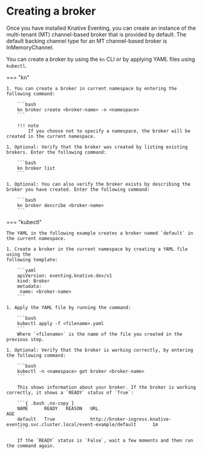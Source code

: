 # Creating a broker

Once you have installed Knative Eventing, you can create an instance of the multi-tenant (MT) channel-based broker that is provided by default. The default backing channel type for an MT channel-based broker is InMemoryChannel.

You can create a broker by using the `kn` CLI or by applying YAML files using `kubectl`.

=== "kn"

    1. You can create a broker in current namespace by entering the following command:

        ```bash
        kn broker create <broker-name> -n <namespace>
        ```

        !!! note
            If you choose not to specify a namespace, the broker will be created in the current namespace.

    1. Optional: Verify that the broker was created by listing existing brokers. Enter the following command:

        ```bash
        kn broker list
        ```

    1. Optional: You can also verify the broker exists by describing the broker you have created. Enter the following command:

        ```bash
        kn broker describe <broker-name>
        ```


=== "kubectl"

    The YAML in the following example creates a broker named `default` in the current namespace.

    1. Create a broker in the current namespace by creating a YAML file using the
    following template:

        ```yaml
        apiVersion: eventing.knative.dev/v1
        kind: Broker
        metadata:
         name: <broker-name>
        ```

    1. Apply the YAML file by running the command:

        ```bash
        kubectl apply -f <filename>.yaml
        ```
        Where `<filename>` is the name of the file you created in the previous step.

    1. Optional: Verify that the broker is working correctly, by entering the following command:

        ```bash
        kubectl -n <namespace> get broker <broker-name>
        ```

        This shows information about your broker. If the broker is working correctly, it shows a `READY` status of `True`:

        ```{ .bash .no-copy }
        NAME      READY   REASON   URL                                                                                 AGE
        default   True             http://broker-ingress.knative-eventing.svc.cluster.local/event-example/default      1m
        ```

        If the `READY` status is `False`, wait a few moments and then run the command again.
